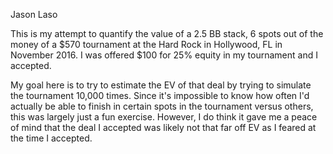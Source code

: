 Jason Laso

This is my attempt to quantify the value of a 2.5 BB stack, 6 spots out of the money of a $570 tournament at the Hard Rock in Hollywood, FL in November 2016. I was offered $100 for 25% equity in my tournament and I accepted. 

My goal here is to try to estimate the EV of that deal by trying to simulate the tournament 10,000 times. Since it's impossible to know how often I'd actually be able to finish in certain spots in the tournament versus others, this was largely just a fun exercise. However, I do think it gave me a peace of mind that the deal I accepted was likely not that far off EV as I feared at the time I accepted.
